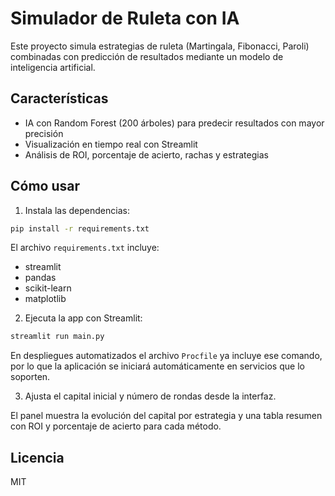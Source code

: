 # Simulador de Ruleta con IA

Este proyecto simula estrategias de ruleta (Martingala, Fibonacci, Paroli) combinadas con predicción de resultados mediante un modelo de inteligencia artificial.

## Características

 - IA con Random Forest (200 árboles) para predecir resultados con mayor precisión
 - Visualización en tiempo real con Streamlit
 - Análisis de ROI, porcentaje de acierto, rachas y estrategias

## Cómo usar

1. Instala las dependencias:

```bash
pip install -r requirements.txt
```
El archivo `requirements.txt` incluye:

- streamlit
- pandas
- scikit-learn
- matplotlib

2. Ejecuta la app con Streamlit:

```bash
streamlit run main.py
```
En despliegues automatizados el archivo `Procfile` ya incluye ese comando, por
lo que la aplicación se iniciará automáticamente en servicios que lo soporten.

3. Ajusta el capital inicial y número de rondas desde la interfaz.

El panel muestra la evolución del capital por estrategia y una tabla resumen
con ROI y porcentaje de acierto para cada método.

## Licencia

MIT
